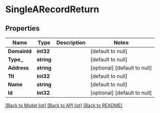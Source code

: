 # SingleARecordReturn

## Properties
Name | Type | Description | Notes
------------ | ------------- | ------------- | -------------
**DomainId** | **int32** |  | [default to null]
**Type_** | **string** |  | [default to null]
**Address** | **string** |  | [optional] [default to null]
**Ttl** | **int32** |  | [default to null]
**Name** | **string** |  | [default to null]
**Id** | **int32** |  | [optional] [default to null]

[[Back to Model list]](../README.md#documentation-for-models) [[Back to API list]](../README.md#documentation-for-api-endpoints) [[Back to README]](../README.md)


